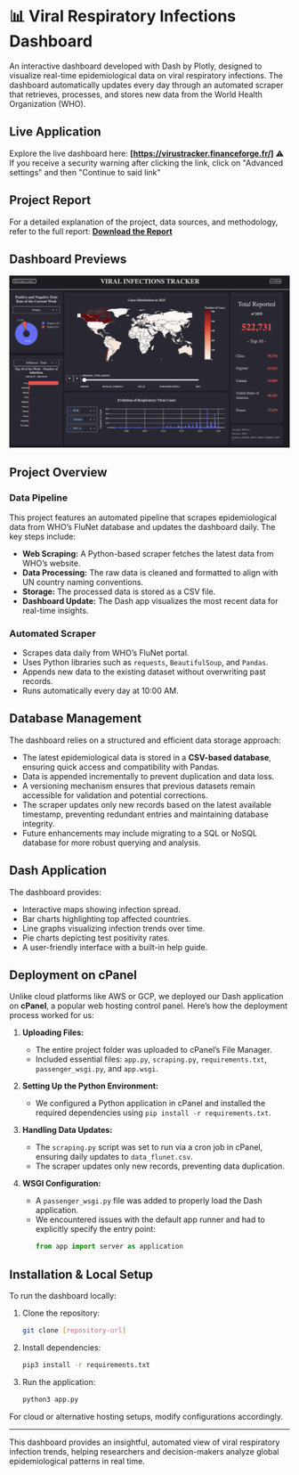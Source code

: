 # 📊 Viral Respiratory Infections Dashboard
An interactive dashboard developed with Dash by Plotly, designed to visualize real-time epidemiological data on viral respiratory infections. The dashboard automatically updates every day through an automated scraper that retrieves, processes, and stores new data from the World Health Organization (WHO).

## Live Application
Explore the live dashboard here: **[https://virustracker.financeforge.fr/]**
⚠ If you receive a security warning after clicking the link, click on "Advanced settings" and then "Continue to said link"

## Project Report 
For a detailed explanation of the project, data sources, and methodology, refer to the full report:
**[Download the Report](Rapport.pdf)**

## Dashboard Previews
*![alt text](image.png)*

## Project Overview
### Data Pipeline
This project features an automated pipeline that scrapes epidemiological data from WHO’s FluNet database and updates the dashboard daily. The key steps include:
- **Web Scraping:** A Python-based scraper fetches the latest data from WHO’s website.
- **Data Processing:** The raw data is cleaned and formatted to align with UN country naming conventions.
- **Storage:** The processed data is stored as a CSV file.
- **Dashboard Update:** The Dash app visualizes the most recent data for real-time insights.

### Automated Scraper
- Scrapes data daily from WHO’s FluNet portal.
- Uses Python libraries such as `requests`, `BeautifulSoup`, and `Pandas`.
- Appends new data to the existing dataset without overwriting past records.
- Runs automatically every day at 10:00 AM.

## Database Management
The dashboard relies on a structured and efficient data storage approach:
- The latest epidemiological data is stored in a **CSV-based database**, ensuring quick access and compatibility with Pandas.
- Data is appended incrementally to prevent duplication and data loss.
- A versioning mechanism ensures that previous datasets remain accessible for validation and potential corrections.
- The scraper updates only new records based on the latest available timestamp, preventing redundant entries and maintaining database integrity.
- Future enhancements may include migrating to a SQL or NoSQL database for more robust querying and analysis.

## Dash Application
The dashboard provides:
- Interactive maps showing infection spread.
- Bar charts highlighting top affected countries.
- Line graphs visualizing infection trends over time.
- Pie charts depicting test positivity rates.
- A user-friendly interface with a built-in help guide.

## Deployment on cPanel
Unlike cloud platforms like AWS or GCP, we deployed our Dash application on **cPanel**, a popular web hosting control panel. Here’s how the deployment process worked for us:

1. **Uploading Files:**
   - The entire project folder was uploaded to cPanel’s File Manager.
   - Included essential files: `app.py`, `scraping.py`, `requirements.txt`, `passenger_wsgi.py`, and `app.wsgi`.

2. **Setting Up the Python Environment:**
   - We configured a Python application in cPanel and installed the required dependencies using `pip install -r requirements.txt`.
   
3. **Handling Data Updates:**
   - The `scraping.py` script was set to run via a cron job in cPanel, ensuring daily updates to `data_flunet.csv`.
   - The scraper updates only new records, preventing data duplication.

4. **WSGI Configuration:**
   - A `passenger_wsgi.py` file was added to properly load the Dash application.
   - We encountered issues with the default app runner and had to explicitly specify the entry point:
     ```python
     from app import server as application

## Installation & Local Setup
To run the dashboard locally:
1. Clone the repository:
   ```sh
   git clone [repository-url]
   ```
2. Install dependencies:
   ```sh
   pip3 install -r requirements.txt
   ```
3. Run the application:
   ```sh
   python3 app.py
   ```

For cloud or alternative hosting setups, modify configurations accordingly.

---
This dashboard provides an insightful, automated view of viral respiratory infection trends, helping researchers and decision-makers analyze global epidemiological patterns in real time.

